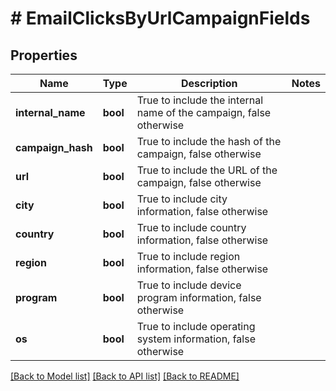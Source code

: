 # # EmailClicksByUrlCampaignFields

## Properties

Name | Type | Description | Notes
------------ | ------------- | ------------- | -------------
**internal_name** | **bool** | True to include the internal name of the campaign, false otherwise |
**campaign_hash** | **bool** | True to include the hash of the campaign, false otherwise |
**url** | **bool** | True to include the URL of the campaign, false otherwise |
**city** | **bool** | True to include city information, false otherwise |
**country** | **bool** | True to include country information, false otherwise |
**region** | **bool** | True to include region information, false otherwise |
**program** | **bool** | True to include device program information, false otherwise |
**os** | **bool** | True to include operating system information, false otherwise |

[[Back to Model list]](../../README.md#models) [[Back to API list]](../../README.md#endpoints) [[Back to README]](../../README.md)
